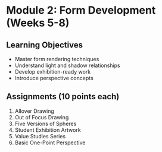 # Module 2: Form Development (Weeks 5-8)

## Learning Objectives
- Master form rendering techniques
- Understand light and shadow relationships
- Develop exhibition-ready work
- Introduce perspective concepts

## Assignments (10 points each)
1. Allover Drawing
2. Out of Focus Drawing
3. Five Versions of Spheres
4. Student Exhibition Artwork
5. Value Studies Series
6. Basic One-Point Perspective
